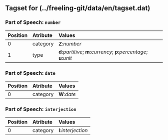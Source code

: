 ## Tagset for (../freeling-git/data/en/tagset.dat)

### Part of Speech: `number`
| Position | Atribute | Values |
|:----     |:----     |:----   |
| 0        | category | **Z**:_number_ |
| 1 | type |   **d**:_partitive_;   **m**:_currency_;   **p**:_percentage_;   **u**:_unit_|
### Part of Speech: `date`
| Position | Atribute | Values |
|:----     |:----     |:----   |
| 0        | category | **W**:_date_ |
### Part of Speech: `interjection`
| Position | Atribute | Values |
|:----     |:----     |:----   |
| 0        | category | **I**:_interjection_ |
